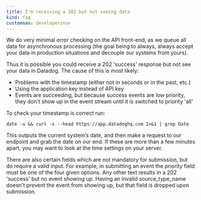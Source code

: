 ```yaml
---
title: I'm receiving a 202 but not seeing data
kind: faq
customnav: developersnav
---
```


We do very minimal error checking on the API front-end, as we queue all data for asynchronous processing (the goal being to always, always accept your data in production situations and decouple our systems from yours).

Thus it is possible you could receive a 202 'success' response but not see your data in Datadog. The cause of this is most likely:

* Problems with the timestamp (either not in seconds or in the past, etc.)
* Using the application key instead of API key
* Events are succeeding, but because success events are low priority, they don't show up in the event stream until it is switched to priority 'all'

To check your timestamp is correct run:
```
date -u && curl -s --head https://app.datadoghq.com 2>&1 | grep Date
```

This outputs the current system’s date, and then make a request to our endpoint and grab the date on our end. If these are more than a few minutes apart, you may want to look at the time settings on your server.

There are also certain fields which are not mandatory for submission, but do require a valid input. For example, in submitting an event the priority field must be one of the four given options. Any other text results in a 202 'success' but no event showing up. Having an invalid source_type_name doesn't prevent the event from showing up, but that field is dropped upon submission.